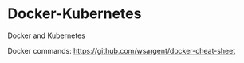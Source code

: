 # Docker-Kubernetes
Docker and Kubernetes


Docker commands: https://github.com/wsargent/docker-cheat-sheet


